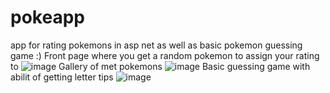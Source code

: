 # pokeapp
app for rating pokemons in asp net as well as basic pokemon guessing game :)
Front page where you get a random pokemon to assign your rating to
![image](https://github.com/JanCiechan/pokeapp/assets/64535774/95c3381b-e477-4f94-84bd-3ba524ee2037)
Gallery of met pokemons
![image](https://github.com/JanCiechan/pokeapp/assets/64535774/7577f0c3-7c43-47d8-b121-de6f77c3bb46)
Basic guessing game with abilit of getting letter tips
![image](https://github.com/JanCiechan/pokeapp/assets/64535774/acaf098c-4365-4101-b347-87887b120c2a)


